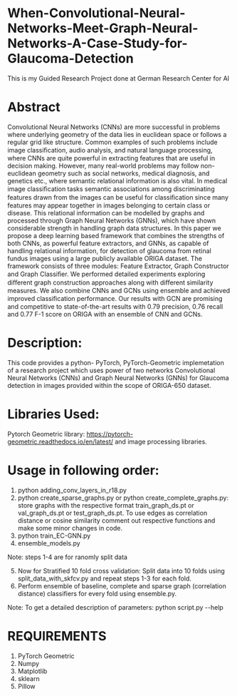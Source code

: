 # When-Convolutional-Neural-Networks-Meet-Graph-Neural-Networks-A-Case-Study-for-Glaucoma-Detection
This is my Guided Research Project done at German Research Center for AI

# Abstract
Convolutional Neural Networks (CNNs) are more successful in problems where underlying geometry of the data lies in euclidean space or follows a regular grid like structure. Common examples of such problems include image classiﬁcation, audio analysis, and natural language processing, where CNNs are quite powerful in extracting features that are useful in decision making. However, many real-world problems may follow non-euclidean geometry such as social networks, medical diagnosis, and genetics etc., where semantic relational information is also vital. In medical image classiﬁcation tasks semantic associations among discriminating features drawn from the images can be useful for classiﬁcation since many features may appear together in images belonging to certain class or disease. This relational information can be modelled by graphs and processed through Graph Neural Networks (GNNs), which have shown considerable strength in handling graph data structures. In this paper we propose a deep learning based framework that combines the strengths of both CNNs, as powerful feature extractors, and GNNs, as capable of handling relational information, for detection of glaucoma from retinal fundus images using a large publicly available ORIGA dataset. The framework consists of three modules: Feature Extractor, Graph Constructor and Graph Classiﬁer. We performed detailed experiments exploring diﬀerent graph construction approaches along with diﬀerent similarity measures. We also combine CNNs and GCNs using ensemble and achieved improved classiﬁcation performance. Our results with GCN are promising and competitive to state-of-the-art results with 0.79 precision, 0.76 recall and 0.77 F-1 score on ORIGA with an ensemble of CNN and GCNs.

# Description:
This code provides a python- PyTorch, PyTorch-Geometric implemetation of a research project which uses power of two networks Convolutional Neural Networks (CNNs) and Graph Neural Networks (GNNs) for Glaucoma detection in images provided within the scope of ORIGA-650 dataset. 

# Libraries Used:
Pytorch Geometric library: https://pytorch-geometric.readthedocs.io/en/latest/ and image processing libraries.

# Usage in following order:
1) python adding_conv_layers_in_r18.py
2) python create_sparse_graphs.py or python create_complete_graphs.py: store graphs with the respective format train_graph_ds.pt or val_graph_ds.pt or test_graph_ds.pt. To use edges as correlation distance or cosine similarity comment out respective functions and make some minor changes in code. 
3) python train_EC-GNN.py 
4) ensemble_models.py

Note: steps 1-4 are for ranomly split data

5) Now for Stratified 10 fold cross validation: Split data into 10 folds using split_data_with_skfcv.py and repeat steps 1-3 for each fold.
6) Perform ensemble of baseline, complete and sparse graph (correlation distance) classifiers for every fold using ensemble.py.


Note: To get a detailed description of parameters: python script.py --help

# REQUIREMENTS
1) PyTorch Geometric
2) Numpy
3) Matplotlib
4) sklearn
5) Pillow



